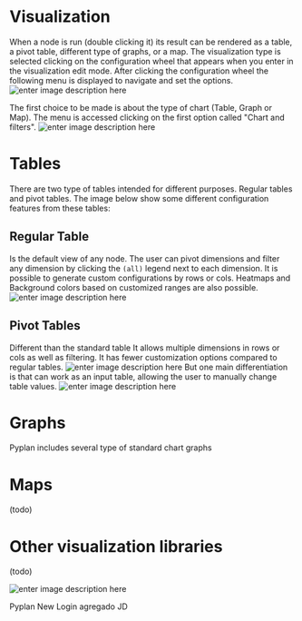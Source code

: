 # Visualization
When a node is run (double clicking it) its result can be rendered as a table, a pivot table, different type of graphs, or a map.
The visualization type is selected clicking on the configuration wheel that appears when you enter in the visualization edit mode. After clicking the configuration wheel the following menu is displayed to navigate and set the options.
![enter image description here](http://img.pyplan.org/viz-edit2.png)

The first choice to be made is about the type of chart (Table, Graph or Map). The menu is accessed clicking on the first option called "Chart and filters".
![enter image description here](http://img.pyplan.org/viz-viz-type1.png)


# Tables
There are two type of tables intended for different purposes. Regular tables and pivot tables.
The image below show some different configuration features from these tables:


## Regular Table
Is the default view of any node. The user can pivot dimensions and filter any dimension by clicking the `(all)` legend next to each dimension.
It is possible to generate custom configurations by rows or cols. Heatmaps and Background colors based on customized ranges are also possible.
 ![enter image description here](http://img.pyplan.org/viz-table-standard.png)
 
## Pivot Tables
Different than the standard table It allows multiple dimensions in rows or cols as well as filtering.
It has fewer customization options compared to regular tables.
![enter image description here](http://img.pyplan.org/viz-tables-dif1.png)
But one main differentiation is that can work as an input table, allowing the user to manually change table values.
![enter image description here](http://img.pyplan.org/viz-edit-table.png)
# Graphs
Pyplan includes several type of standard chart graphs
# Maps
(todo)
# Other visualization libraries
(todo)

![enter image description here](http://img.pyplan.org/Login_nuevo.png)

Pyplan New Login
agregado JD
<!--stackedit_data:
eyJoaXN0b3J5IjpbLTExMjI4OTA2OTUsLTc0NDkyMDgyMSwtMT
EyMjg5MDY5NSwtNzc5MDE4NjM5LC0yMTE4OTc2MTEyLDE5NDg5
NzU5ODEsMTE1NTA5MTM3MSwtMTA5NTU3NzE1MiwxMTk2MDY1Nz
IxLC0yODI5Mzk0NjIsMzMxNTc1OTQ5LDY3NTM2ODUzLDE2MTE2
NjM5NDcsLTE2NjYyNTY3OTIsMTk1NDU2MTU0MywxMjU5ODIxMz
AwLDE3NzQ1Njk0NzAsMTc0MzAyMTYwNCwtNjgwOTA1MDg1XX0=

-->